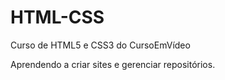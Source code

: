 # HTML-CSS
 Curso de HTML5 e CSS3 do CursoEmVídeo

 Aprendendo a criar sites e gerenciar repositórios.
